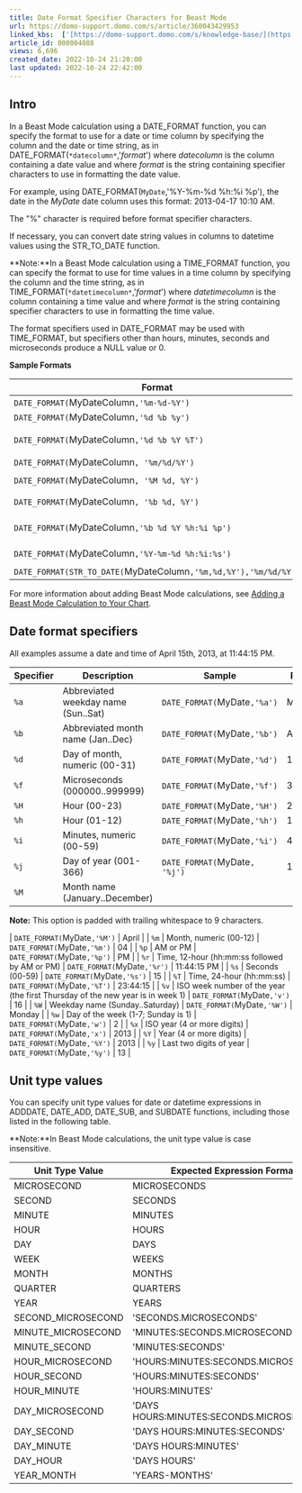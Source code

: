 ```yaml
---
title: Date Format Specifier Characters for Beast Mode
url: https://domo-support.domo.com/s/article/360043429953
linked_kbs:  ['[https://domo-support.domo.com/s/knowledge-base/](https://domo-support.domo.com/s/knowledge-base/)', '[https://domo-support.domo.com/s/](https://domo-support.domo.com/s/)', '[https://domo-support.domo.com/s/topic/0TO5w000000ZamoGAC](https://domo-support.domo.com/s/topic/0TO5w000000ZamoGAC)', '[https://domo-support.domo.com/s/topic/0TO5w000000ZanAGAS](https://domo-support.domo.com/s/topic/0TO5w000000ZanAGAS)', '[https://domo-support.domo.com/s/article/360043429913](https://domo-support.domo.com/s/article/360043429913)', '[https://domo-support.domo.com/s/article/360043429953](https://domo-support.domo.com/s/article/360043429953)', '[https://domo-support.domo.com/s/topic/0TO5w000000ZanAGAS/beast-mode](https://domo-support.domo.com/s/topic/0TO5w000000ZanAGAS/beast-mode)', '[https://domo-support.domo.com/s/article/360043429933](https://domo-support.domo.com/s/article/360043429933)', '[https://domo-support.domo.com/s/article/360042925494](https://domo-support.domo.com/s/article/360042925494)', '[https://domo-support.domo.com/s/article/4408174643607](https://domo-support.domo.com/s/article/4408174643607)', '[https://domo-support.domo.com/s/login/](https://domo-support.domo.com/s/login/)']
article_id: 000004088
views: 6,696
created_date: 2022-10-24 21:20:00
last updated: 2022-10-24 22:42:00
---
```




Intro
-----


In a Beast Mode calculation using a DATE\_FORMAT function, you can specify the format to use for a date or time column by specifying the column and the date or time string, as in DATE\_FORMAT(`*datecolumn*`,'*format*') where *datecolumn* is the column containing a date value and where *format* is the string containing specifier characters to use in formatting the date value.


For example, using DATE\_FORMAT(`MyDate`,'%Y-%m-%d %h:%i %p'), the date in the *MyDate* date column uses this format: 2013-04-17 10:10 AM.


The "%" character is required before format specifier characters.


If necessary, you can convert date string values in columns to datetime values using the STR\_TO\_DATE function.




 


**Note:**In a Beast Mode calculation using a TIME\_FORMAT function, you can specify the format to use for time values in a time column by specifying the column and the time string, as in TIME\_FORMAT(`*datetimecolumn*`,'*format*') where *datetimecolumn* is the column containing a time value and where *format* is the string containing specifier characters to use in formatting the time value.  
  
The format specifiers used in DATE\_FORMAT may be used with TIME\_FORMAT, but specifiers other than hours, minutes, seconds and microseconds produce a NULL value or 0.



**Sample Formats**




| Format | Result |
| --- | --- |
| `DATE_FORMAT(`MyDateColumn`,'%m-%d-%Y')` | `11-04-2008` |
| `DATE_FORMAT(`MyDateColumn`,'%d %b %y')` | `04 Nov 08` |
| `DATE_FORMAT(`MyDateColumn`,'%d %b %Y %T')` | `04 Nov 2008 11:45:34` |
| `DATE_FORMAT(`MyDateColumn`, '%m/%d/%Y')` | `01/13/2013` |
| `DATE_FORMAT(`MyDateColumn`, '%M %d, %Y')` | `August 1, 2013` |
| `DATE_FORMAT(`MyDateColumn`, '%b %d, %Y')` | `Aug 1, 2013` |
| `DATE_FORMAT(`MyDateColumn`,'%b %d %Y %h:%i %p')` | `Nov 04 2008 11:45 PM` |
| `DATE_FORMAT(`MyDateColumn`,'%Y-%m-%d %h:%i:%s')` | `2013-11-06 09:38:10` |
| `DATE_FORMAT(STR_TO_DATE(`MyDateColumn`,'%m,%d,%Y'),'%m/%d/%Y')` | `11/04/2008` |


For more information about adding Beast Mode calculations, see [Adding a Beast Mode Calculation to Your Chart](/s/article/360043429913 "Adding a Beast Mode Calculation to Your Chart").


Date format specifiers
----------------------


All examples assume a date and time of April 15th, 2013, at 11:44:15 PM.




| Specifier | Description | Sample | Result |
| --- | --- | --- | --- |
| `%a` | Abbreviated weekday name (Sun..Sat) | `DATE_FORMAT(`MyDate`,'%a')` | Mon  |
| `%b` | Abbreviated month name (Jan..Dec) | `DATE_FORMAT(`MyDate`,'%b')` | Apr |
| `%d` | Day of month, numeric (00-31) | `DATE_FORMAT(`MyDate`,'%d')` | 13 |
| `%f` | Microseconds (000000..999999) | `DATE_FORMAT(`MyDate`,'%f')` | 300000 |
| `%H` | Hour (00-23) | `DATE_FORMAT(`MyDate`,'%H')` | 23 |
| `%h` | Hour (01-12) | `DATE_FORMAT(`MyDate`,'%h')` | 11 |
| `%i` | Minutes, numeric (00-59) | `DATE_FORMAT(`MyDate`,'%i')` | 44 |
| `%j` | Day of year (001-366) | `DATE_FORMAT(`MyDate`, '%j')` | 105 |
| `%M` | Month name (January..December)





**Note:** This option is padded with trailing whitespace to 9 characters.


 | `DATE_FORMAT(`MyDate`,'%M')` | April |
| `%m` | Month, numeric (00-12) | `DATE_FORMAT(`MyDate`,'%m')` | 04 |
| `%p` | AM or PM | `DATE_FORMAT(`MyDate`,'%p')` | PM |
| `%r` | Time, 12-hour (hh:mm:ss followed by AM or PM) | `DATE_FORMAT(`MyDate`,'%r')` | 11:44:15 PM |
| `%s` | Seconds (00-59) | `DATE_FORMAT(`MyDate`,'%s')` | 15 |
| `%T` | Time, 24-hour (hh:mm:ss) | `DATE_FORMAT(`MyDate`,'%T')` | 23:44:15 |
| `%v` | ISO week number of the year (the first Thursday of the new year is in week 1) | `DATE_FORMAT(`MyDate`,'v')` | 16 |
| `%W` | Weekday name (Sunday..Saturday) | `DATE_FORMAT(`MyDate`,'%W')` | Monday |
| `%w` | Day of the week (1-7; Sunday is 1) | `DATE_FORMAT(`MyDate`,'w')` | 2 |
| `%x` | ISO year (4 or more digits) | `DATE_FORMAT(`MyDate`,'x')` | 2013 |
| `%Y` | Year (4 or more digits) | `DATE_FORMAT(`MyDate`,'%Y')` | 2013 |
| `%y` | Last two digits of year | `DATE_FORMAT(`MyDate`,'%y')` | 13 |


Unit type values
----------------


You can specify unit type values for date or datetime expressions in ADDDATE, DATE\_ADD, DATE\_SUB, and SUBDATE functions, including those listed in the following table.




 


**Note:**In Beast Mode calculations, the unit type value is case insensitive.





| Unit Type Value | Expected Expression Format |
| --- | --- |
| MICROSECOND | MICROSECONDS |
| SECOND | SECONDS |
| MINUTE | MINUTES |
| HOUR | HOURS |
| DAY | DAYS |
| WEEK | WEEKS |
| MONTH | MONTHS |
| QUARTER | QUARTERS |
| YEAR | YEARS |
| SECOND\_MICROSECOND | 'SECONDS.MICROSECONDS' |
| MINUTE\_MICROSECOND | 'MINUTES:SECONDS.MICROSECONDS' |
| MINUTE\_SECOND | 'MINUTES:SECONDS' |
| HOUR\_MICROSECOND | 'HOURS:MINUTES:SECONDS.MICROSECONDS' |
| HOUR\_SECOND | 'HOURS:MINUTES:SECONDS' |
| HOUR\_MINUTE | 'HOURS:MINUTES' |
| DAY\_MICROSECOND | 'DAYS HOURS:MINUTES:SECONDS.MICROSECONDS' |
| DAY\_SECOND | 'DAYS HOURS:MINUTES:SECONDS' |
| DAY\_MINUTE | 'DAYS HOURS:MINUTES' |
| DAY\_HOUR | 'DAYS HOURS' |
| YEAR\_MONTH | 'YEARS-MONTHS' |

